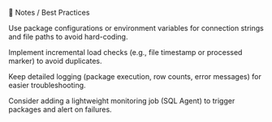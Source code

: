 🔖 Notes / Best Practices

Use package configurations or environment variables for connection strings and file paths to avoid hard-coding.

Implement incremental load checks (e.g., file timestamp or processed marker) to avoid duplicates.

Keep detailed logging (package execution, row counts, error messages) for easier troubleshooting.

Consider adding a lightweight monitoring job (SQL Agent) to trigger packages and alert on failures.
